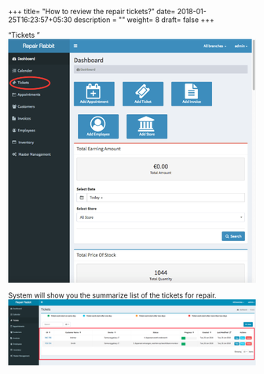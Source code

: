 +++
title= "How to review the repair tickets?"
date= 2018-01-25T16:23:57+05:30
description = ""
weight= 8
draft= false
+++


“Tickets ”
![How to review the repair tickets?](/images/tickets/how_can_i_see_repaired_tickets/go_to_tickets.png)

System will show you the summarize list of the tickets for repair.
![How to review the repair tickets?](/images/tickets/how_can_i_see_repaired_tickets/ticket_summary.png)

